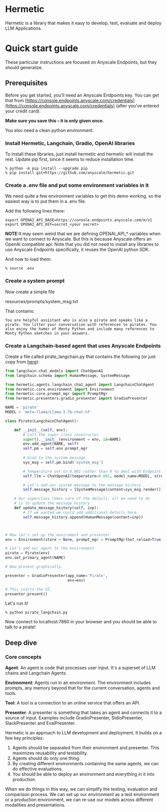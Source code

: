 

# Hermetic

Hermetic is a library that makes it easy to develop, test, evaluate and deploy LLM Applications. 


# Quick start guide

These particular instructions are focused on Anyscale Endpoints, but they should generalize.  


## Prerequisites

Before you get started, you’ll need an Anyscale Endpoints key. You can get that from [https://console.endpoints.anyscale.com/credentials](https://console.endpoints.anyscale.com/credentials) (after you’ve entered your credit card). 

__Make sure you save this – it is only given once.__

You also need a clean python environment. 


### Install Hermetic, Langchain, Gradio, OpenAI libraries

To install these libraries, just install hermetic and hermetic will install the rest. Update pip first, since it seems to reduce installation time. 


```
% python -m pip install --upgrade pip
% pip install git+https://github.com/anyscale/hermetic.git
```



### Create a .env file and put some environment variables in it

We need quite a few environment variables to get this demo working, so the easiest way is to put them in a .env file.

Add the following lines there: 

```
export OPENAI_API_BASE=https://console.endpoints.anyscale.com/m/v1
export OPENAI_API_KEY=secret_<your secret> 
```

__NOTE__:It may seem weird that we are defining OPENAI_API_* variables when we want to connect to Anyscale. But this is because Anyscale offers an OpenAI compatible api. Note that you did not need to install any libraries to use Anyscale Endpoints specifically, it reuses the OpenAI python SDK. 

And now to load them: 

```
% source .env
```



### Create a system prompt

Now  create a simple file 

resources/prompts/system_msg.txt

That contains:


```
You are helpful assistant who is also a pirate and speaks like a pirate. You litter your conversation with references to pirates. You also enjoy the humor of Monty Python and include many references to Monty Python sketches in your answers.  
```



### Create a Langchain-based agent that uses Anyscale Endpoints

Create a file called pirate_langchain.py that contains the following (or just copy from [here](https://github.com/anyscale/hermetic/blob/main/example_projects/pirate/pirate_langchain.py)): 


```python
from langchain.chat_models import ChatOpenAI
from langchain.schema import HumanMessage, SystemMessage

from hermetic.agents.langchain_chat_agent import LangchainChatAgent
from hermetic.core.environment import Environment
from hermetic.core.prompt_mgr import PromptMgr
from hermetic.presenters.gradio_presenter import GradioPresenter

NAME = 'pirate'
MODEL = 'meta-llama/Llama-2-7b-chat-hf'

class Pirate(LangchainChatAgent):

    def __init__(self, env):
        # Call the super class constructor
        super().__init__(environment = env, id=NAME)
        env.add_agent(NAME, self)
        self.pm = self.env.prompt_mgr
        
        # bind to the system message
        sys_msg = self.pm.bind('system_msg')

        # Temperature set to 0.001 rather than 0 to deal with Endpoint bug. 
        self.llm = ChatOpenAI(temperature=0.001, model_name=MODEL, streaming=True)

        # Let's add our system message to the message history
        self.message_history = [SystemMessage(content=sys_msg.render())]

    # Our superclass takes care of the details, all we need to do
    # is to update the message history
    def update_message_history(self, inp): 
        # If we wanted we could add additional details here. 
        self.message_history.append(HumanMessage(content=inp))



# Now let's set up the enviroment and presenter
env = Environment(store = None, prompt_mgr = PromptMgr(hot_reload=True))

# Let's add our agent to the environment
pirate = Pirate(env)
env.set_primary_agent(NAME)

# Now present graphically. 

presenter = GradioPresenter(app_name='Pirate', 
                            env=env)

# This starts the UI. 
presenter.present()
```

Let's run it! 

```
% python pirate_langchain.py
```

Now connect to localhost:7860 in your browser and you should be able to talk to a pirate! 

## Deep dive

### Core concepts

__Agent__: An agent is code that processes user input. It's a superset of LLM chains and Langchain Agents. 

__Environment__: Agents run in an environment. The environment includes prompts, any memory beyond that for the current conversation, agents and tools. 

__Tool__: A tool is a connection to an online service that offers an API. 

__Presenter__: A presenter is something that takes an agent and connects it to a source of input. Examples include GradioPresenter, StdioPresenter, SlackPresenter and EvalPresenter. 

Hermetic is an approach to LLM development and deployment. It builds on a few key principles: 

1. Agents should be separated from their environment and presenter. This maximizes reusability and testability. 
2. Agents should do only one thing. 
3. By creating different environments containing the same agents, we can do effective evaluations. 
4. You should be able to deploy an environment and everything in it into production. 

When we do things in this way, we can simplify the testing, evaluation and comparison process. We can set up our environment as a test environment or a production environment, we can re-use our models across different modalities and presentations. 

